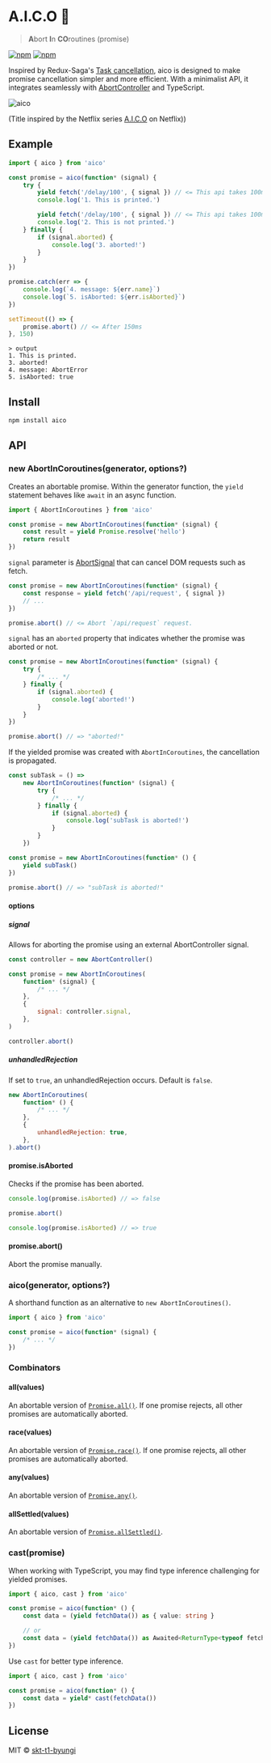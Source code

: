 # A.I.C.O 🦄

> **A**bort **I**n **CO**routines (promise)

[![npm](https://flat.badgen.net/npm/v/aico)](https://www.npmjs.com/package/aico)
[![npm](https://flat.badgen.net/npm/license/aico)](https://github.com/skt-t1-byungi/aico/blob/master/LICENSE)

Inspired by Redux-Saga's [Task cancellation](https://redux-saga.js.org/docs/advanced/TaskCancellation.html), aico is designed to make promise cancellation simpler and more efficient. With a minimalist API, it integrates seamlessly with [AbortController](https://developer.mozilla.org/docs/Web/API/AbortController) and TypeScript.

![aico](./aico.jpg)

(Title inspired by the Netflix series [A.I.C.O](https://www.netflix.com/title/80161848) on Netflix))

## Example

```js
import { aico } from 'aico'

const promise = aico(function* (signal) {
    try {
        yield fetch('/delay/100', { signal }) // <= This api takes 100ms.
        console.log('1. This is printed.')

        yield fetch('/delay/100', { signal }) // <= This api takes 100ms.
        console.log('2. This is not printed.')
    } finally {
        if (signal.aborted) {
            console.log('3. aborted!')
        }
    }
})

promise.catch(err => {
    console.log(`4. message: ${err.name}`)
    console.log(`5. isAborted: ${err.isAborted}`)
})

setTimeout(() => {
    promise.abort() // <= After 150ms
}, 150)
```

```
> output
1. This is printed.
3. aborted!
4. message: AbortError
5. isAborted: true
```

## Install

```sh
npm install aico
```

## API

### new AbortInCoroutines(generator, options?)

Creates an abortable promise. Within the generator function, the `yield` statement behaves like `await` in an async function.

```js
import { AbortInCoroutines } from 'aico'

const promise = new AbortInCoroutines(function* (signal) {
    const result = yield Promise.resolve('hello')
    return result
})
```

`signal` parameter is [AbortSignal](https://developer.mozilla.org/docs/Web/API/AbortSignal) that can cancel DOM requests such as fetch.

```js
const promise = new AbortInCoroutines(function* (signal) {
    const response = yield fetch('/api/request', { signal })
    // ...
})

promise.abort() // <= Abort `/api/request` request.
```

`signal` has an `aborted` property that indicates whether the promise was aborted or not.

```js
const promise = new AbortInCoroutines(function* (signal) {
    try {
        /* ... */
    } finally {
        if (signal.aborted) {
            console.log('aborted!')
        }
    }
})

promise.abort() // => "aborted!"
```

If the yielded promise was created with `AbortInCoroutines`, the cancellation is propagated.

```js
const subTask = () =>
    new AbortInCoroutines(function* (signal) {
        try {
            /* ... */
        } finally {
            if (signal.aborted) {
                console.log('subTask is aborted!')
            }
        }
    })

const promise = new AbortInCoroutines(function* () {
    yield subTask()
})

promise.abort() // => "subTask is aborted!"
```

#### options

##### signal

Allows for aborting the promise using an external AbortController signal.

```js
const controller = new AbortController()

const promise = new AbortInCoroutines(
    function* (signal) {
        /* ... */
    },
    {
        signal: controller.signal,
    },
)

controller.abort()
```

##### unhandledRejection

If set to `true`, an unhandledRejection occurs. Default is `false`.

```js
new AbortInCoroutines(
    function* () {
        /* ... */
    },
    {
        unhandledRejection: true,
    },
).abort()
```

#### promise.isAborted

Checks if the promise has been aborted.

```js
console.log(promise.isAborted) // => false

promise.abort()

console.log(promise.isAborted) // => true
```

#### promise.abort()

Abort the promise manually.

### aico(generator, options?)

A shorthand function as an alternative to `new AbortInCoroutines()`.

```js
import { aico } from 'aico'

const promise = aico(function* (signal) {
    /* ... */
})
```

### Combinators

#### all(values)

An abortable version of [`Promise.all()`](https://developer.mozilla.org/docs/Web/JavaScript/Reference/Global_Objects/Promise/all). If one promise rejects, all other promises are automatically aborted.

#### race(values)

An abortable version of [`Promise.race()`](https://developer.mozilla.org/docs/Web/JavaScript/Reference/Global_Objects/Promise/race). If one promise rejects, all other promises are automatically aborted.

#### any(values)

An abortable version of [`Promise.any()`](https://developer.mozilla.org/docs/Web/JavaScript/Reference/Global_Objects/Promise/any).

#### allSettled(values)

An abortable version of [`Promise.allSettled()`](https://developer.mozilla.org/docs/Web/JavaScript/Reference/Global_Objects/Promise/allSettled).

### cast(promise)

When working with TypeScript, you may find type inference challenging for yielded promises.

```ts
import { aico, cast } from 'aico'

const promise = aico(function* () {
    const data = (yield fetchData()) as { value: string }

    // or
    const data = (yield fetchData()) as Awaited<ReturnType<typeof fetchData>>
})
```

Use `cast` for better type inference.

```ts
import { aico, cast } from 'aico'

const promise = aico(function* () {
    const data = yield* cast(fetchData())
})
```

## License

MIT © [skt-t1-byungi](https://github.com/)
